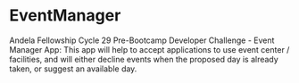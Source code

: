 # EventManager
Andela Fellowship Cycle 29 Pre-Bootcamp Developer Challenge - Event Manager App: This app will help to accept applications to use event center / facilities, and will either decline events when the proposed day is already taken, or suggest an available day.

